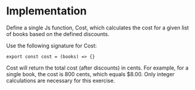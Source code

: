 # Implementation

Define a single Js function, Cost, which calculates the cost
for a given list of books based on the defined discounts.

Use the following signature for Cost:

```
export const cost = (books) => {}
```
Cost will return the total cost (after discounts) in cents.
For example, for a single book, the cost is 800 cents, which equals $8.00.
Only integer calculations are necessary for this exercise.


